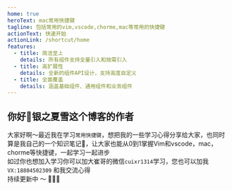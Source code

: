 ```yaml
---
home: true
heroText: mac常用快捷键   
tagline: 包括常用的vim,vscode,chorme,mac等常用的快捷键 
actionText: 快速开始
actionLink: /shortcut/home
features:
  - title: 简洁至上
    details: 所有组件支持全量引入和按需引入
  - title: 高扩展性
    details: 全新的组件API设计，支持高度自定义
  - title: 全面覆盖
    details: 涵盖基础组件、通用组件和业务组件
---
```



## 你好👋银之夏雪这个博客的作者

大家好啊～最近我在学习`常用快捷键`，想把我的一些学习心得分享给大家，也同时算是我自己的一个知识笔记📒，让大家也能从0到1掌握Vim和vscode，mac，chorme等快捷键，一起学习一起进步
<br>
如过你也想加入学习你可以加大崔哥的微信`cuixr1314`学习，您也可以加我`VX:18804502309` 和我交流心得
<br>
持续更新中 ～ 🚀🚀🚀